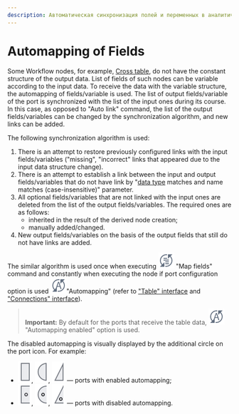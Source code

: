 ```yaml
---
description: Автоматическая синхронизация полей и переменных в аналитической платформе Loginom. Алгоритм автоматической синхронизации. Визуальная индикация отключенной автоматической синхронизации в порту данных.
---
```

# Automapping of Fields

Some Workflow nodes, for example, [Cross table](../../processors/transformation/cross-table.md), do not have the constant structure of the output data. List of fields of such nodes can be variable according to the input data. To receive the data with the variable structure, the automapping of fields/variable is used. The list of output fields/variable of the port is synchronized with the list of the input ones during its course. In this case, as opposed to "Auto link" command, the list of the output fields/variables can be changed by the synchronization algorithm, and new links can be added.

The following synchronization algorithm is used:

1. There is an attempt to restore previously configured links with the input fields/variables ("missing", "incorrect" links that appeared due to the input data structure change).
2. There is an attempt to establish a link between the input and output fields/variables that do not have link by "[data type](./../../data/datatype.md) matches and name matches (case-insensitive)" parameter.
3. All optional fields/variables that are not linked with the input ones are deleted from the list of the output fields/variables. The required ones are as follows:
   * inherited in the result of the derived node creation;
   * manually added/changed.
4. New output fields/variables on the basis of the output fields that still do not have links are added.

The similar algorithm is used once when executing
![](./../../images/icons/common/toolbar-controls/sync-columns_default.svg)
"Map fields" command and constantly when executing the node if port configuration option is used
![](./../../images/icons/common/toolbar-controls/auto-sync-columns_default.svg)"Automapping"
(refer to ["Table" interface](./table-interface.md)
and ["Connections" interface](./connections-interface.md)).

> **Important:** By default for the ports that receive the table data, ![](./../../images/icons/common/toolbar-controls/auto-sync-columns_default.svg) "Automapping enabled" option is used.

The disabled automapping is visually displayed by the additional circle on the port icon. For example:

- ![ ](./../../images/icons/app/node/ports/inputs/table_inactive.svg), ![ ](./../../images/icons/app/node/ports/inputs/variable_inactive.svg), ![ ](./../../images/icons/app/node/ports/inputs/tree_inactive.svg) — ports with enabled automapping;
- ![ ](./../../images/icons/app/node/ports/inputs/table-no-autosync_inactive.svg), ![ ](./../../images/icons/app/node/ports/inputs/variable-no-autosync_inactive.svg), ![ ](./../../images/icons/app/node/ports/inputs/tree-no-autosync_inactive.svg) — ports with disabled automapping.
